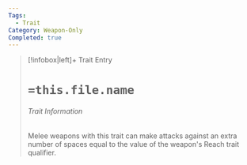 ```yaml
---
Tags:
  - Trait
Category: Weapon-Only
Completed: true
---
```

> [!infobox|left]+ Trait Entry
> # `=this.file.name`
> ###### Trait Information
> Melee weapons with this trait can make attacks against an extra number of spaces equal to the value of the weapon's Reach trait qualifier.
